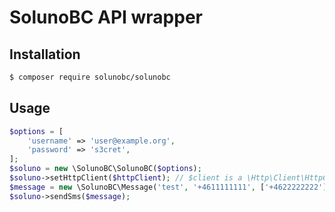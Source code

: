# SolunoBC API wrapper

## Installation
```bash
$ composer require solunobc/solunobc
```

## Usage
```php
$options = [
    'username' => 'user@example.org',
    'password' => 's3cret',
];
$soluno = new \SolunoBC\SolunoBC($options);
$soluno->setHttpClient($httpClient); // $client is a \Http\Client\HttpClient
$message = new \SolunoBC\Message('test', '+4611111111', ['+4622222222']);
$soluno->sendSms($message);
```
